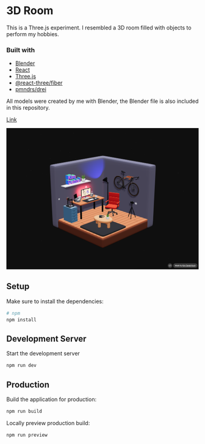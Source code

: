 # 3D Room

This is a Three.js experiment. I resembled a 3D room filled with objects to perform my hobbies.

### Built with
- [Blender](https://www.blender.org/)
- [React](https://reactjs.org)
- [Three.js](https://threejs.org/)
- [@react-three/fiber](https://github.com/pmndrs/react-three-fiber)
- [pmndrs/drei](https://github.com/pmndrs/drei#readme)
  
All models were created by me with Blender, the Blender file is also included in this repository.

[Link](https://drei.kimdaniekoch.de)

![Screenshot](https:drei.kimdanielkoch.de/../public/screenshot_full.png)

## Setup

Make sure to install the dependencies:

```bash
# npm
npm install
```

## Development Server

Start the development server

```bash
npm run dev
```

## Production

Build the application for production:

```bash
npm run build
```

Locally preview production build:

```bash
npm run preview
```
